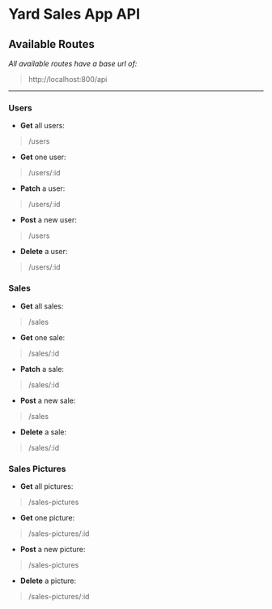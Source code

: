 # Yard Sales App API

## Available Routes
*All available routes have a base url of:*
> http://localhost:800/api
---
### Users
- **Get** all users:
> /users
- **Get** one user:
> /users/:id
- **Patch** a user:
> /users/:id
- **Post** a new user:
> /users
- **Delete** a user:
> /users/:id

### Sales
- **Get** all sales:
> /sales
- **Get** one sale:
> /sales/:id
- **Patch** a sale:
> /sales/:id
- **Post** a new sale:
> /sales
- **Delete** a sale:
> /sales/:id

### Sales Pictures
- **Get** all pictures:
> /sales-pictures
- **Get** one picture:
> /sales-pictures/:id
- **Post** a new picture:
> /sales-pictures
- **Delete** a picture:
> /sales-pictures/:id